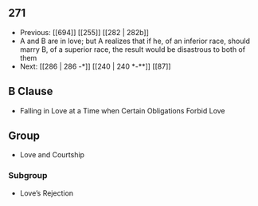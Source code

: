 ## 271
- Previous: [[694]] [[255]] [[282 | 282b]] 
- A and B are in love; but A realizes that if he, of an inferior race, should marry B, of a superior race, the result would be disastrous to both of them
- Next: [[286 | 286 -*]] [[240 | 240 *-**]] [[87]] 

## B Clause
- Falling in Love at a Time when Certain Obligations Forbid Love

## Group
- Love and Courtship

### Subgroup
- Love’s Rejection

